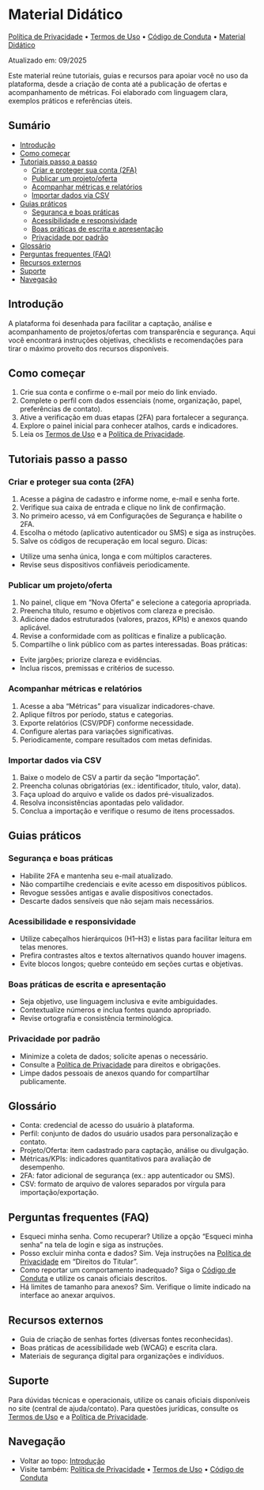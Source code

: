 # Material Didático

[Política de Privacidade](./politica.md) • [Termos de Uso](./termos.md) • [Código de Conduta](./conduta.md) • [Material Didático](./material-didatico.md)

Atualizado em: 09/2025

Este material reúne tutoriais, guias e recursos para apoiar você no uso da plataforma, desde a criação de conta até a publicação de ofertas e acompanhamento de métricas. Foi elaborado com linguagem clara, exemplos práticos e referências úteis.

## Sumário
- [Introdução](#introdução)
- [Como começar](#como-começar)
- [Tutoriais passo a passo](#tutoriais-passo-a-passo)
  - [Criar e proteger sua conta (2FA)](#criar-e-proteger-sua-conta-2fa)
  - [Publicar um projeto/oferta](#publicar-um-projetoferta)
  - [Acompanhar métricas e relatórios](#acompanhar-métricas-e-relatórios)
  - [Importar dados via CSV](#importar-dados-via-csv)
- [Guias práticos](#guias-práticos)
  - [Segurança e boas práticas](#segurança-e-boas-práticas)
  - [Acessibilidade e responsividade](#acessibilidade-e-responsividade)
  - [Boas práticas de escrita e apresentação](#boas-práticas-de-escrita-e-apresentação)
  - [Privacidade por padrão](#privacidade-por-padrão)
- [Glossário](#glossário)
- [Perguntas frequentes (FAQ)](#perguntas-frequentes-faq)
- [Recursos externos](#recursos-externos)
- [Suporte](#suporte)
- [Navegação](#navegação)

## Introdução
A plataforma foi desenhada para facilitar a captação, análise e acompanhamento de projetos/ofertas com transparência e segurança. Aqui você encontrará instruções objetivas, checklists e recomendações para tirar o máximo proveito dos recursos disponíveis.

## Como começar
1. Crie sua conta e confirme o e-mail por meio do link enviado.
2. Complete o perfil com dados essenciais (nome, organização, papel, preferências de contato).
3. Ative a verificação em duas etapas (2FA) para fortalecer a segurança.
4. Explore o painel inicial para conhecer atalhos, cards e indicadores.
5. Leia os [Termos de Uso](./termos.md) e a [Política de Privacidade](./politica.md).

## Tutoriais passo a passo

### Criar e proteger sua conta (2FA)
1. Acesse a página de cadastro e informe nome, e-mail e senha forte.
2. Verifique sua caixa de entrada e clique no link de confirmação.
3. No primeiro acesso, vá em Configurações de Segurança e habilite o 2FA.
4. Escolha o método (aplicativo autenticador ou SMS) e siga as instruções.
5. Salve os códigos de recuperação em local seguro.
Dicas:
- Utilize uma senha única, longa e com múltiplos caracteres.
- Revise seus dispositivos confiáveis periodicamente.

### Publicar um projeto/oferta
1. No painel, clique em “Nova Oferta” e selecione a categoria apropriada.
2. Preencha título, resumo e objetivos com clareza e precisão.
3. Adicione dados estruturados (valores, prazos, KPIs) e anexos quando aplicável.
4. Revise a conformidade com as políticas e finalize a publicação.
5. Compartilhe o link público com as partes interessadas.
Boas práticas:
- Evite jargões; priorize clareza e evidências.
- Inclua riscos, premissas e critérios de sucesso.

### Acompanhar métricas e relatórios
1. Acesse a aba “Métricas” para visualizar indicadores-chave.
2. Aplique filtros por período, status e categorias.
3. Exporte relatórios (CSV/PDF) conforme necessidade.
4. Configure alertas para variações significativas.
5. Periodicamente, compare resultados com metas definidas.

### Importar dados via CSV
1. Baixe o modelo de CSV a partir da seção “Importação”.
2. Preencha colunas obrigatórias (ex.: identificador, título, valor, data).
3. Faça upload do arquivo e valide os dados pré-visualizados.
4. Resolva inconsistências apontadas pelo validador.
5. Conclua a importação e verifique o resumo de itens processados.

## Guias práticos

### Segurança e boas práticas
- Habilite 2FA e mantenha seu e-mail atualizado.
- Não compartilhe credenciais e evite acesso em dispositivos públicos.
- Revogue sessões antigas e avalie dispositivos conectados.
- Descarte dados sensíveis que não sejam mais necessários.

### Acessibilidade e responsividade
- Utilize cabeçalhos hierárquicos (H1–H3) e listas para facilitar leitura em telas menores.
- Prefira contrastes altos e textos alternativos quando houver imagens.
- Evite blocos longos; quebre conteúdo em seções curtas e objetivas.

### Boas práticas de escrita e apresentação
- Seja objetivo, use linguagem inclusiva e evite ambiguidades.
- Contextualize números e inclua fontes quando apropriado.
- Revise ortografia e consistência terminológica.

### Privacidade por padrão
- Minimize a coleta de dados; solicite apenas o necessário.
- Consulte a [Política de Privacidade](./politica.md) para direitos e obrigações.
- Limpe dados pessoais de anexos quando for compartilhar publicamente.

## Glossário
- Conta: credencial de acesso do usuário à plataforma.
- Perfil: conjunto de dados do usuário usados para personalização e contato.
- Projeto/Oferta: item cadastrado para captação, análise ou divulgação.
- Métricas/KPIs: indicadores quantitativos para avaliação de desempenho.
- 2FA: fator adicional de segurança (ex.: app autenticador ou SMS).
- CSV: formato de arquivo de valores separados por vírgula para importação/exportação.

## Perguntas frequentes (FAQ)
- Esqueci minha senha. Como recuperar?
  Utilize a opção “Esqueci minha senha” na tela de login e siga as instruções.
- Posso excluir minha conta e dados?
  Sim. Veja instruções na [Política de Privacidade](./politica.md) em “Direitos do Titular”.
- Como reportar um comportamento inadequado?
  Siga o [Código de Conduta](./conduta.md) e utilize os canais oficiais descritos.
- Há limites de tamanho para anexos?
  Sim. Verifique o limite indicado na interface ao anexar arquivos.

## Recursos externos
- Guia de criação de senhas fortes (diversas fontes reconhecidas).
- Boas práticas de acessibilidade web (WCAG) e escrita clara.
- Materiais de segurança digital para organizações e indivíduos.

## Suporte
Para dúvidas técnicas e operacionais, utilize os canais oficiais disponíveis no site (central de ajuda/contato). Para questões jurídicas, consulte os [Termos de Uso](./termos.md) e a [Política de Privacidade](./politica.md).

## Navegação
- Voltar ao topo: [Introdução](#introdução)
- Visite também: [Política de Privacidade](./politica.md) • [Termos de Uso](./termos.md) • [Código de Conduta](./conduta.md)